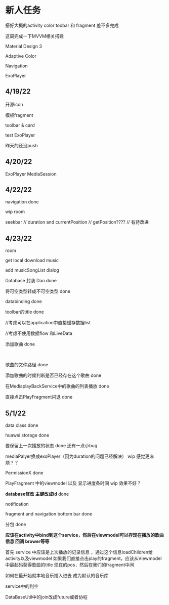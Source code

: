 # 新人任务

搭好大概的activity color toobar 和 fragment   	差不多完成

这周完成一下MVVM相关搭建

Material Design 3

Adaptive Color

Navigation 

ExoPlayer



## 4/19/22

开源icon

模板fragment

toolbar & card

test ExoPlayer



昨天的还没push

## 4/20/22

ExoPlayer MediaSession



## 4/22/22

navigation  done

wip room

seekbar		 // duration and currentPosition // getPosition???? // 有待改进



## 4/23/22

room

get local download music

add musicSongList dialog





Database 封装 Dao 			done

将可空类型转成不可空类型 			done

databinding 				done

toolbar的title				done

//考虑可以在application中直接缓存数据list 

//考虑不使用数据flow 和LiveData

添加歌曲   done

​	

歌曲的文件路径	done



添加歌曲的时候判断是否已经存在这个歌曲		done

在MediaplayBackService中的歌曲的列表播放		done



直接点击PlayFragment闪退 		done





## 5/1/22

data class		done

huawei storage		done

要保留上一次播放的状态		done 还有一点小bug

mediaPalyer换成exoPlayer（因为duration的问题已经解决）	wip 感觉更麻烦？？



PermissionX		done

PlayFragment 中的viewmodel 以及 显示进度条时间  wip 效果不好？



**database修改 主键改成id**  		done

notification

fragment and navigation bottom bar		done

分包		done

**应该在activity中bind到这个service，然后在viewmodel可以存现在播放的歌曲信息	回调 brower等等**



首先 service 中应该是上次播放的记录信息 ，通过这个信息loadChildren给activity以及viewmodel 如果我们直接点击play的fragment，应该从Viewmodel中最起码获得歌曲的title 现在的pos，然后在我们的fragment中间





如何在最开始就本地音乐插入进去 成为默认的音乐库

service中的判空

DataBaseUtil中的join改成future或者协程
